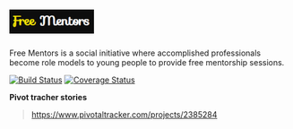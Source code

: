 # <a href="#"><img src="app/public/img/Capture2.PNG" title="FVCproductions" alt="FVCproductions" width="30%"></a>
Free Mentors is a social initiative where accomplished professionals become role models to 
young people to provide free mentorship sessions.

[![Build Status](https://travis-ci.org/Mbonigabay/Free-Mentor-2.svg?branch=develop)](https://travis-ci.org/Mbonigabay/Free-Mentor-2)
[![Coverage Status](https://coveralls.io/repos/github/Mbonigabay/Free-Mentor-2/badge.svg?branch=develop)](https://coveralls.io/github/Mbonigabay/Free-Mentor-2?branch=develop)

**Pivot tracher stories**

> https://www.pivotaltracker.com/projects/2385284
